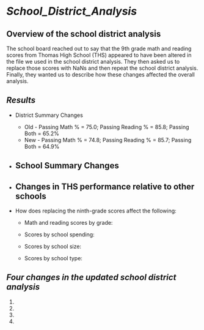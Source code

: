 # _School_District_Analysis_

## Overview of the school district analysis

The school board reached out to say that the 9th grade math and reading scores from Thomas High School (THS) appeared to have been altered in the file we used in the school district analysis. They then asked us to replace those scores with NaNs and then repeat the school district analysis. Finally, they wanted us to describe how these changes affected the overall analysis.

## _Results_

- District Summary Changes
  - Old - Passing Math % = 75.0; Passing Reading % = 85.8; Passing Both = 65.2%
  - New - Passing Math % = 74.8; Passing Reading % = 85.7; Passing Both = 64.9%
  
- School Summary Changes
  - 
  
- Changes in THS performance relative to other schools
  - 
  
- How does replacing the ninth-grade scores affect the following:

  - Math and reading scores by grade: 
  
  - Scores by school spending: 
  
  - Scores by school size: 
  
  - Scores by school type: 


## _Four changes in the updated school district analysis_ 
1. 
2. 
3.
4. 
